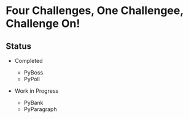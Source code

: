 # Four Challenges, One Challengee, Challenge On!

## Status

* Completed
    * PyBoss
    * PyPoll

* Work in Progress
    * PyBank
    * PyParagraph
